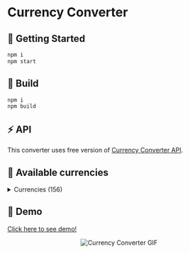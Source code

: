# Currency Converter

## :rocket: Getting Started
```sh
npm i
npm start
```

## :construction_worker: Build
```sh
npm i
npm build
```

## :zap: API
This converter uses free version of [Currency Converter API](http://free.currencyconverterapi.com).

## :page_facing_up: Available currencies
<details>
  <summary>Currencies (156)</summary>
<p>ALL</p><p>XCD</p><p>EUR</p><p>BBD</p><p>BTN</p><p>BND</p><p>XAF</p><p>CUP</p><p>USD</p><p>FKP</p><p>GIP</p><p>HUF</p><p>IRR</p><p>JMD</p><p>AUD</p><p>LAK</p><p>LYD</p><p>MKD</p><p>XOF</p><p>NZD</p><p>OMR</p><p>PGK</p><p>RWF</p><p>WST</p><p>RSD</p><p>SEK</p><p>TZS</p><p>AMD</p><p>BSD</p><p>BAM</p><p>CVE</p><p>CNY</p><p>CRC</p><p>CZK</p><p>ERN</p><p>GEL</p><p>HTG</p><p>INR</p><p>JOD</p><p>KRW</p><p>LBP</p><p>MWK</p><p>MRO</p><p>MZN</p><p>ANG</p><p>PEN</p><p>QAR</p><p>STD</p><p>SLL</p><p>SOS</p><p>SDG</p><p>SYP</p><p>AOA</p><p>AWG</p><p>BHD</p><p>BZD</p><p>BWP</p><p>BIF</p><p>KYD</p><p>COP</p><p>DKK</p><p>GTQ</p><p>HNL</p><p>IDR</p><p>ILS</p><p>KZT</p><p>KWD</p><p>LSL</p><p>MYR</p><p>MUR</p><p>MNT</p><p>MMK</p><p>NGN</p><p>PAB</p><p>PHP</p><p>RON</p><p>SAR</p><p>SGD</p><p>ZAR</p><p>SRD</p><p>TWD</p><p>TOP</p><p>VEF</p><p>DZD</p><p>ARS</p><p>AZN</p><p>BYR</p><p>BOB</p><p>BGN</p><p>CAD</p><p>CLP</p><p>CDF</p><p>DOP</p><p>FJD</p><p>GMD</p><p>GYD</p><p>ISK</p><p>IQD</p><p>JPY</p><p>KPW</p><p>LVL</p><p>CHF</p><p>MGA</p><p>MDL</p><p>MAD</p><p>NPR</p><p>NIO</p><p>PKR</p><p>PYG</p><p>SHP</p><p>SCR</p><p>SBD</p><p>LKR</p><p>THB</p><p>TRY</p><p>AED</p><p>VUV</p><p>YER</p><p>AFN</p><p>BDT</p><p>BRL</p><p>KHR</p><p>KMF</p><p>HRK</p><p>DJF</p><p>EGP</p><p>ETB</p><p>XPF</p><p>GHS</p><p>GNF</p><p>HKD</p><p>XDR</p><p>KES</p><p>KGS</p><p>LRD</p><p>MOP</p><p>MVR</p><p>MXN</p><p>NAD</p><p>NOK</p><p>PLN</p><p>RUB</p><p>SZL</p><p>TJS</p><p>TTD</p><p>UGX</p><p>UYU</p><p>VND</p><p>TND</p><p>UAH</p><p>UZS</p><p>TMT</p><p>GBP</p><p>ZMW</p><p>BTC</p><p>BYN</p>
</details>

## :rocket: Demo

[Click here to see demo!](https://denisdo.github.io/Currency-Converter/app/)

<p align="center">
  <img src="https://media.giphy.com/media/2UA9gVaIwhasyNyx04/giphy.gif" alt="Currency Converter GIF">
</p>
